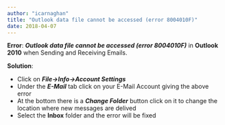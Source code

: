 ```yaml
---
author: "icarnaghan"
title: "Outlook data file cannot be accessed (error 8004010F)"
date: 2018-04-07
---
```


**Error**: **_Outlook data file cannot be accessed (error 8004010F)_** in **Outlook 2010** when Sending and Receiving Emails.

**Solution**:

- Click on **_File->Info->Account Settings_**
- Under the _**E-Mail**_ tab click on your E-Mail Account giving the above error
- At the bottom there is a _**Change Folder**_ button click on it to change the location where new messages are delived
- Select the **Inbox** folder and the error will be fixed
